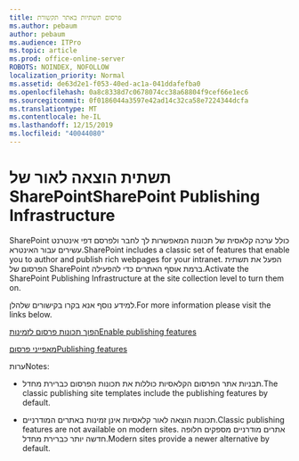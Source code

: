```yaml
---
title: פרסום תשתיות באתר תקשורת
ms.author: pebaum
author: pebaum
ms.audience: ITPro
ms.topic: article
ms.prod: office-online-server
ROBOTS: NOINDEX, NOFOLLOW
localization_priority: Normal
ms.assetid: de63d2e1-f053-40ed-ac1a-041ddafefba0
ms.openlocfilehash: 0a8c8338d7c0678074cc38a68804f9cef66e1ec6
ms.sourcegitcommit: 0f0186044a3597e42ad14c32ca58e7224344dcfa
ms.translationtype: MT
ms.contentlocale: he-IL
ms.lasthandoff: 12/15/2019
ms.locfileid: "40044080"
---
```

# <a name="sharepoint-publishing-infrastructure"></a><span data-ttu-id="6cef1-102">תשתית הוצאה לאור של SharePoint</span><span class="sxs-lookup"><span data-stu-id="6cef1-102">SharePoint Publishing Infrastructure</span></span>


<span data-ttu-id="6cef1-103">SharePoint כולל ערכה קלאסית של תכונות המאפשרות לך לחבר ולפרסם דפי אינטרנט עשירים עבור האינטרא.</span><span class="sxs-lookup"><span data-stu-id="6cef1-103">SharePoint includes a classic set of features that enable you to author and publish rich webpages for your intranet.</span></span> <span data-ttu-id="6cef1-104">הפעל את תשתית הפרסום של SharePoint ברמת אוסף האתרים כדי להפעילה.</span><span class="sxs-lookup"><span data-stu-id="6cef1-104">Activate the SharePoint Publishing Infrastructure at the site collection level to turn them on.</span></span>

<span data-ttu-id="6cef1-105">למידע נוסף אנא בקרו בקישורים שלהלן.</span><span class="sxs-lookup"><span data-stu-id="6cef1-105">For more information please visit the links below.</span></span>

[<span data-ttu-id="6cef1-106">הפוך תכונות פרסום לזמינות</span><span class="sxs-lookup"><span data-stu-id="6cef1-106">Enable publishing features</span></span>](https://support.office.com/article/Enable-publishing-features-479677A6-8B33-4AC7-907D-071C1C7E4518)

[<span data-ttu-id="6cef1-107">מאפייני פרסום</span><span class="sxs-lookup"><span data-stu-id="6cef1-107">Publishing features</span></span>](https://support.office.com/article/Features-enabled-in-a-SharePoint-Online-publishing-site-3AB3810C-3C2C-4361-9D0E-0CBE666EA0B0?wt.mc_id=O365_Portal_MMaven#__toc336865553)

<span data-ttu-id="6cef1-108">ערות</span><span class="sxs-lookup"><span data-stu-id="6cef1-108">Notes:</span></span>

- <span data-ttu-id="6cef1-109">תבניות אתר הפרסום הקלאסיות כוללות את תכונות הפרסום כברירת מחדל.</span><span class="sxs-lookup"><span data-stu-id="6cef1-109">The classic publishing site templates include the publishing features by default.</span></span>

- <span data-ttu-id="6cef1-110">תכונות הוצאה לאור קלאסיות אינן זמינות באתרים המודרניים.</span><span class="sxs-lookup"><span data-stu-id="6cef1-110">Classic publishing features are not available on modern sites.</span></span> <span data-ttu-id="6cef1-111">אתרים מודרניים מספקים חלופה חדשה יותר כברירת מחדל.</span><span class="sxs-lookup"><span data-stu-id="6cef1-111">Modern sites provide a newer alternative by default.</span></span>

